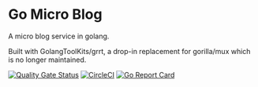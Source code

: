 # Go Micro Blog
A micro blog service in golang.

Built with GolangToolKits/grrt, a drop-in replacement for gorilla/mux which is no longer maintained.

[![Quality Gate Status](https://sonarcloud.io/api/project_badges/measure?project=Ulbora_go-micro-blog&metric=alert_status)](https://sonarcloud.io/dashboard?id=Ulbora_go-micro-blog)
[![CircleCI](https://circleci.com/gh/Ulbora/go-micro-blog.svg?style=svg)](https://circleci.com/gh/Ulbora/go-micro-blog)
[![Go Report Card](https://goreportcard.com/badge/github.com/Ulbora/go-micro-blog)](https://goreportcard.com/report/github.com/Ulbora/go-micro-blog)

